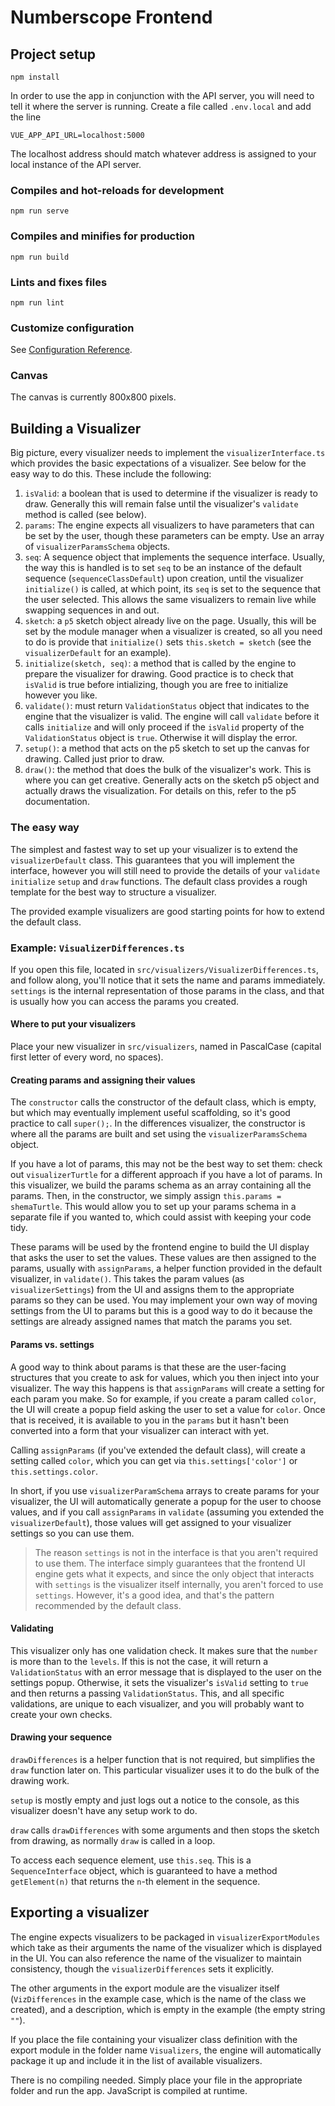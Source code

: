 # Numberscope Frontend

## Project setup

```
npm install
```

In order to use the app in conjunction with the API server, you will need to
tell it where the server is running. Create a file called `.env.local` and add
the line

```
VUE_APP_API_URL=localhost:5000
```

The localhost address should match whatever address is assigned to your local
instance of the API server.

### Compiles and hot-reloads for development

```
npm run serve
```

### Compiles and minifies for production

```
npm run build
```

### Lints and fixes files

```
npm run lint
```

### Customize configuration

See [Configuration Reference](https://cli.vuejs.org/config/).

### Canvas

The canvas is currently 800x800 pixels.

## Building a Visualizer

Big picture, every visualizer needs to implement the `visualizerInterface.ts`
which provides the basic expectations of a visualizer. See below for the easy
way to do this. These include the following:

1. `isValid`: a boolean that is used to determine if the visualizer is ready to
   draw. Generally this will remain false until the visualizer's `validate`
   method is called (see below).
2. `params`: The engine expects all visualizers to have parameters that can be
   set by the user, though these parameters can be empty. Use an array of
   `visualizerParamsSchema` objects.
3. `seq`: A sequence object that implements the sequence interface. Usually, the
   way this is handled is to set `seq` to be an instance of the default sequence
   (`sequenceClassDefault`) upon creation, until the visualizer `initialize()`
   is called, at which point, its `seq` is set to the sequence that the user
   selected. This allows the same visualizers to remain live while swapping
   sequences in and out.
4. `sketch`: a `p5` sketch object already live on the page. Usually, this will
   be set by the module manager when a visualizer is created, so all you need to
   do is provide that `initialize()` sets `this.sketch = sketch` (see the
   `visualizerDefault` for an example).
5. `initialize(sketch, seq)`: a method that is called by the engine to prepare
   the visualizer for drawing. Good practice is to check that `isValid` is true
   before intializing, though you are free to initialize however you like.
6. `validate()`: must return `ValidationStatus` object that indicates to the
   engine that the visualizer is valid. The engine will call `validate` before
   it calls `initialize` and will only proceed if the `isValid` property of the
   `ValidationStatus` object is `true`. Otherwise it will display the error.
7. `setup()`: a method that acts on the p5 sketch to set up the canvas for
   drawing. Called just prior to draw.
8. `draw()`: the method that does the bulk of the visualizer's work. This is
   where you can get creative. Generally acts on the sketch p5 object and
   actually draws the visualization. For details on this, refer to the p5
   documentation.

### The easy way

The simplest and fastest way to set up your visualizer is to extend the
`visualizerDefault` class. This guarantees that you will implement the
interface, however you will still need to provide the details of your `validate`
`initialize` `setup` and `draw` functions. The default class provides a rough
template for the best way to structure a visualizer.

The provided example visualizers are good starting points for how to extend the
default class.

### Example: `VisualizerDifferences.ts`

If you open this file, located in `src/visualizers/VisualizerDifferences.ts`,
and follow along, you'll notice that it sets the name and params immediately.
`settings` is the internal representation of those params in the class, and that
is usually how you can access the params you created.

#### Where to put your visualizers

Place your new visualizer in `src/visualizers`, named in PascalCase (capital
first letter of every word, no spaces).

#### Creating params and assigning their values

The `constructor` calls the constructor of the default class, which is empty,
but which may eventually implement useful scaffolding, so it's good practice to
call `super();`. In the differences visualizer, the constructor is where all the
params are built and set using the `visualizerParamsSchema` object.

If you have a lot of params, this may not be the best way to set them: check out
`visualizerTurtle` for a different approach if you have a lot of params. In this
visualizer, we build the params schema as an array containing all the params.
Then, in the constructor, we simply assign `this.params = shemaTurtle`. This
would allow you to set up your params schema in a separate file if you wanted
to, which could assist with keeping your code tidy.

These params will be used by the frontend engine to build the UI display that
asks the user to set the values. These values are then assigned to the params,
usually with `assignParams`, a helper function provided in the default
visualizer, in `validate()`. This takes the param values (as
`visualizerSettings`) from the UI and assigns them to the appropriate params so
they can be used. You may implement your own way of moving settings from the UI
to params but this is a good way to do it because the settings are already
assigned names that match the params you set.

#### Params vs. settings

A good way to think about params is that these are the user-facing structures
that you create to ask for values, which you then inject into your visualizer.
The way this happens is that `assignParams` will create a setting for each param
you make. So for example, if you create a param called `color`, the UI will
create a popup field asking the user to set a value for `color`. Once that is
received, it is available to you in the `params` but it hasn't been converted
into a form that your visualizer can interact with yet.

Calling `assignParams` (if you've extended the default class), will create a
setting called `color`, which you can get via `this.settings['color']` or
`this.settings.color`.

In short, if you use `visualizerParamSchema` arrays to create params for your
visualizer, the UI will automatically generate a popup for the user to choose
values, and if you call `assignParams` in `validate` (assuming you extended the
`visualizerDefault`), those values will get assigned to your visualizer settings
so you can use them.

> The reason `settings` is not in the interface is that you aren't required to
> use them. The interface simply guarantees that the frontend UI engine gets
> what it expects, and since the only object that interacts with `settings` is
> the visualizer itself internally, you aren't forced to use `settings`.
> However, it's a good idea, and that's the pattern recommended by the default
> class.

#### Validating

 This visualizer only has one validation check. It makes sure that the `number`
 is more than to the `levels`. If this is not the case, it will return a
 `ValidationStatus` with an error message that is displayed to the user on the
 settings popup. Otherwise, it sets the visualizer's `isValid` setting to `true`
 and then returns a passing `ValidationStatus`. This, and all specific
 validations, are unique to each visualizer, and you will probably want to
 create your own checks.

#### Drawing your sequence

`drawDifferences` is a helper function that is not required, but simplifies the
`draw` function later on. This particular visualizer uses it to do the bulk of
the drawing work.

`setup` is mostly empty and just logs out a notice to the console, as this
visualizer doesn't have any setup work to do.

`draw` calls `drawDifferences` with some arguments and then stops the sketch
from drawing, as normally `draw` is called in a loop.

To access each sequence element, use `this.seq`. This is a `SequenceInterface`
object, which is guaranteed to have a method `getElement(n)` that returns the
`n`-th element in the sequence.

## Exporting a visualizer

The engine expects visualizers to be packaged in `visualizerExportModules` which
take as their arguments the name of the visualizer which is displayed in the UI.
You can also reference the name of the visualizer to maintain consistency,
though the `visualizerDifferences` sets it explicitly.

The other arguments in the export module are the visualizer itself
(`VizDifferences` in the example case, which is the name of the class we
created), and a description, which is empty in the example (the empty string
`""`).

If you place the file containing your visualizer class definition with the
export module in the folder name `Visualizers`, the engine will automatically
package it up and include it in the list of available visualizers.

There is no compiling needed. Simply place your file in the appropriate folder
and run the app. JavaScript is compiled at runtime.